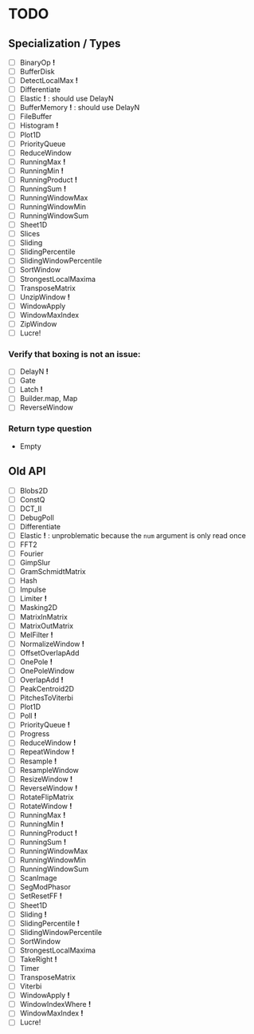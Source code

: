 # TODO

## Specialization / Types

- [ ] BinaryOp          __!__
- [ ] BufferDisk
- [ ] DetectLocalMax    __!__
- [ ] Differentiate
- [ ] Elastic           __!__ : should use DelayN
- [ ] BufferMemory      __!__ : should use DelayN
- [ ] FileBuffer
- [ ] Histogram         __!__
- [ ] Plot1D
- [ ] PriorityQueue
- [ ] ReduceWindow
- [ ] RunningMax        __!__
- [ ] RunningMin        __!__
- [ ] RunningProduct    __!__
- [ ] RunningSum        __!__
- [ ] RunningWindowMax
- [ ] RunningWindowMin
- [ ] RunningWindowSum
- [ ] Sheet1D
- [ ] Slices
- [ ] Sliding
- [ ] SlidingPercentile
- [ ] SlidingWindowPercentile
- [ ] SortWindow
- [ ] StrongestLocalMaxima
- [ ] TransposeMatrix
- [ ] UnzipWindow       __!__
- [ ] WindowApply
- [ ] WindowMaxIndex
- [ ] ZipWindow
- [ ] Lucre!

### Verify that boxing is not an issue:

- [ ] DelayN            __!__
- [ ] Gate
- [ ] Latch             __!__
- [ ] Builder.map, Map
- [ ] ReverseWindow

### Return type question

- Empty

## Old API

- [ ] Blobs2D
- [ ] ConstQ
- [ ] DCT_II
- [ ] DebugPoll
- [ ] Differentiate
- [ ] Elastic               __!__ : unproblematic because the `num` argument is only read once
- [ ] FFT2
- [ ] Fourier
- [ ] GimpSlur
- [ ] GramSchmidtMatrix
- [ ] Hash
- [ ] Impulse
- [ ] Limiter               __!__
- [ ] Masking2D
- [ ] MatrixInMatrix
- [ ] MatrixOutMatrix
- [ ] MelFilter             __!__
- [ ] NormalizeWindow       __!__
- [ ] OffsetOverlapAdd
- [ ] OnePole               __!__
- [ ] OnePoleWindow
- [ ] OverlapAdd            __!__
- [ ] PeakCentroid2D
- [ ] PitchesToViterbi
- [ ] Plot1D
- [ ] Poll                  __!__
- [ ] PriorityQueue         __!__
- [ ] Progress
- [ ] ReduceWindow          __!__
- [ ] RepeatWindow          __!__
- [ ] Resample              __!__
- [ ] ResampleWindow
- [ ] ResizeWindow          __!__
- [ ] ReverseWindow         __!__
- [ ] RotateFlipMatrix
- [ ] RotateWindow          __!__
- [ ] RunningMax            __!__
- [ ] RunningMin            __!__
- [ ] RunningProduct        __!__
- [ ] RunningSum            __!__
- [ ] RunningWindowMax
- [ ] RunningWindowMin
- [ ] RunningWindowSum
- [ ] ScanImage
- [ ] SegModPhasor
- [ ] SetResetFF            __!__
- [ ] Sheet1D
- [ ] Sliding               __!__
- [ ] SlidingPercentile     __!__
- [ ] SlidingWindowPercentile
- [ ] SortWindow
- [ ] StrongestLocalMaxima
- [ ] TakeRight             __!__
- [ ] Timer
- [ ] TransposeMatrix
- [ ] Viterbi
- [ ] WindowApply           __!__
- [ ] WindowIndexWhere      __!__
- [ ] WindowMaxIndex        __!__
- [ ] Lucre!
